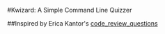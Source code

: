 #Kwizard:  A Simple Command Line Quizzer

##Inspired by Erica Kantor's [code_review_questions](https://github.com/ericak11/code_review_questions)


